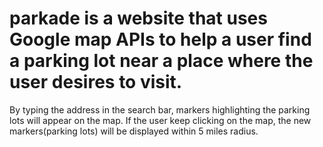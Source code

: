 # parkade is a website that uses Google map APIs to help a user find a parking lot near a place where the user desires to visit.
By typing the address in the search bar, markers highlighting the parking lots will appear on the map.
If the user keep clicking on the map, the new markers(parking lots) will be displayed within 5 miles radius.
